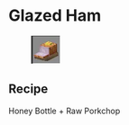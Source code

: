 # Glazed Ham

<figure><img src="../../../.gitbook/assets/image (5) (1) (1).png" alt=""><figcaption></figcaption></figure>

## Recipe

Honey Bottle + Raw Porkchop
